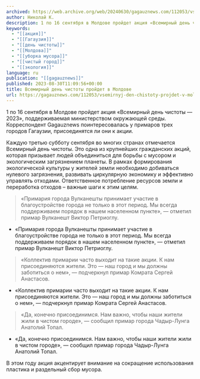 ```yaml
---
archived: https://web.archive.org/web/20240630/gagauznews.com/112053/vsemirnyj-den-chistoty-projdet-v-moldove.html
author: Николай К.
description: 1 по 16 сентября в Молдове пройдет акция «Всемирный день чистоты — 2023», поддерживаемая министерством окружающей среды. Корреспондент Gagauznews поинтересовалась у примаров трех городов Гагаузии, присоединятся ли они к акции. Каждую третью субботу сентября во многих странах отмечается Всемирный день чистоты. Это одна из крупнейших гражданских акций, которая призывает людей объединиться для борьбы с мусором и экологическим загрязнением планеты. В рамках формирования экологической культуры у жителей земли необходимо добиваться нулевого загрязнения, развивать циркулярную экономику и эффективно управлять отходами. Ответственное потребление ресурсов земли и переработка отходов – важные шаги к этим целям.   «Примария города Вулканешты принимает участие в благоустройстве города […]
keywords:
  - "[[акция]]"
  - "[[Гагаузия]]"
  - "[[день чистоты]]"
  - "[[Молдова]]"
  - "[[уборка мусора]]"
  - "[[чистый город]]"
  - "[[экология]]"
language: ru
publication: "[[gagauznews]]"
published: 2023-08-30T11:09:56+00:00
title: Всемирный день чистоты пройдет в Молдове
url: https://gagauznews.com/112053/vsemirnyj-den-chistoty-projdet-v-moldove.html
---
```


1 по 16 сентября в Молдове пройдет акция «Всемирный день чистоты — 2023», поддерживаемая министерством окружающей среды. Корреспондент Gagauznews поинтересовалась у примаров трех городов Гагаузии, присоединятся ли они к акции.

Каждую третью субботу сентября во многих странах отмечается Всемирный день чистоты. Это одна из крупнейших гражданских акций, которая призывает людей объединиться для борьбы с мусором и экологическим загрязнением планеты. В рамках формирования экологической культуры у жителей земли необходимо добиваться нулевого загрязнения, развивать циркулярную экономику и эффективно управлять отходами. Ответственное потребление ресурсов земли и переработка отходов – важные шаги к этим целям.



> «Примария города Вулканешты принимает участие в благоустройстве города не только в этот период. Мы всегда поддерживаем порядок в нашем населенном пункте», — отметил примар Вулканешт Виктор Петриоглу.

* «Примария города Вулканешты принимает участие в благоустройстве города не только в этот период. Мы всегда поддерживаем порядок в нашем населенном пункте», — отметил примар Вулканешт Виктор Петриоглу.



> «Коллектив примарии часто выходит на такие акции. К нам присоединяются жители. Это — наш город и мы должны заботиться о нем», — подчеркнул примар Комрата Сергей Анастасов.

* «Коллектив примарии часто выходит на такие акции. К нам присоединяются жители. Это — наш город и мы должны заботиться о нем», — подчеркнул примар Комрата Сергей Анастасов.



> «Да, конечно присоединимся. Нам важно, чтобы наши жители жили в чистом городе», — сообщил примар города Чадыр-Лунга Анатолий Топал.

* «Да, конечно присоединимся. Нам важно, чтобы наши жители жили в чистом городе», — сообщил примар города Чадыр-Лунга Анатолий Топал.

В этом году акция акцентирует внимание на сокращение использования пластика и раздельный сбор мусора.